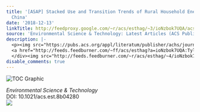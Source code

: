 ```yaml
---
title: '[ASAP] Stacked Use and Transition Trends of Rural Household Energy in Mainland
  China'
date: '2018-12-13'
linkTitle: http://feedproxy.google.com/~r/acs/esthag/~3/ioNzbok7UQA/acs.est.8b04280
source: 'Environmental Science & Technology: Latest Articles (ACS Publications)'
description: |-
  <p><img src="https://pubs.acs.org/appl/literatum/publisher/achs/journals/content/esthag/0/esthag.ahead-of-print/acs.est.8b04280/20181213/images/medium/es-2018-04280s_0004.gif" alt="TOC Graphic"/></p><div><cite>Environmental Science & Technology</cite></div><div>DOI: 10.1021/acs.est.8b04280</div><div class="feedflare">
  <a href="http://feeds.feedburner.com/~ff/acs/esthag?a=ioNzbok7UQA:TylYkGJ5ETk:yIl2AUoC8zA"><img src="http://feeds.feedburner.com/~ff/acs/esthag?d=yIl2AUoC8zA" border="0"></img></a>
  </div><img src="http://feeds.feedburner.com/~r/acs/esthag/~4/ioNzbok7UQA" height="1" width="1" ...
disable_comments: true
---
```

<p><img src="https://pubs.acs.org/appl/literatum/publisher/achs/journals/content/esthag/0/esthag.ahead-of-print/acs.est.8b04280/20181213/images/medium/es-2018-04280s_0004.gif" alt="TOC Graphic"/></p><div><cite>Environmental Science & Technology</cite></div><div>DOI: 10.1021/acs.est.8b04280</div><div class="feedflare">
<a href="http://feeds.feedburner.com/~ff/acs/esthag?a=ioNzbok7UQA:TylYkGJ5ETk:yIl2AUoC8zA"><img src="http://feeds.feedburner.com/~ff/acs/esthag?d=yIl2AUoC8zA" border="0"></img></a>
</div><img src="http://feeds.feedburner.com/~r/acs/esthag/~4/ioNzbok7UQA" height="1" width="1" ...